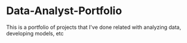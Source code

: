 # Data-Analyst-Portfolio
This is a portfolio of projects that I've done related with analyzing data, developing models, etc
